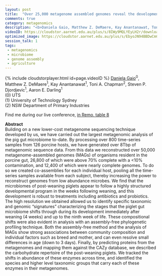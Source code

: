 ```yaml
---
layout: post
title:  "Over 25,000 metagenome assembled genomes reveal the development of the post-weaning pig gut microbial community"
comments: true
category: metagenomics
description: "<b>Daniela Gaio, Matthew Z. DeMaere, Kay Anantanawat, Toni A. Chapman, Steven P. Djordjevic, Aaron E. Darling</b><br/>Building on a new lower-cost metagenome sequencing..."
videoID: https://cloudstor.aarnet.edu.au/plus/s/8IWy9MQLYEyLH2r/download
optimized_image: https://cloudstor.aarnet.edu.au/plus/s/EbyoJN94BBDwCmC/download
session_talk: 1
tags:
 - metagenomics
 - microbiome
 - genome assembly
 - agriculture
---
```

{% include cloudstorplayer.html id=page.videoID %}
<u>Daniela Gaio</u><sup>0</sup>, Matthew Z. DeMaere<sup>1</sup>, Kay Anantanawat<sup>1</sup>, Toni A. Chapman<sup>2</sup>, Steven P. Djordjevic<sup>1</sup>, Aaron E. Darling<sup>1</sup><br/>
\(0\) UTS<br/>
\(1\) University of Technology Sydney<br/>
\(2\) NSW Department of Primary Industries

Find me during our live conference, [in Remo, table 8](https://remo.co)

<b>Abstract</b><br/>
Building on a new lower-cost metagenome sequencing technique developed by us, we have carried out the largest metagenomic analysis of the pig gut microbiome to-date. By processing over 800 time-series samples from 126 porcine hosts, we have generated over 8Tbp of metagenomic sequence data. From this data we reconstructed over 50,000 metagenome-assembled genomes \(MAGs\) of organisms resident in the porcine gut, 26,800 of which were above 70% complete with a &lt;10% contamination, and 12,400 of which were nearly complete genomes. To do so we created co-assemblies for each individual host, pooling all the time-series samples available from each subject, thereby increasing the power to reconstruct genomes from low abundance microbes. We find that the microbiomes of post-weaning piglets appear to follow a highly structured developmental program in the weeks following weaning, and this development is robust to treatments including antibiotics and probiotics. The high resolution we obtained allowed us to identify specific taxonomic and genomic “signatures” characterizing the stages that the piglet gut microbiome shifts through during its development immediately after weaning \(4 weeks\) and up to the ninth week of life. These compositional shifts were also evident in  analysis with an assembly-free phylogenetic profiling technique. Both the assembly-free method and the analysis of MAGs show strong associations between community composition and individual factors such as breed and mother, and can even resolve small differences in age \(down to 3 days\). Finally, by predicting proteins from the metagenomes and mapping them against the CAZy database, we described the carbohydrate repertoire of the post-weaning piglets. We tracked the shifts in abundance of these enzymes across time, and identified the species and higher level taxonomic groups that carry each of these enzymes in their metagenomes.
